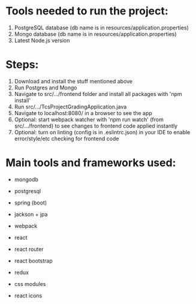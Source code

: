 # Tools needed to run the project:
1. PostgreSQL database (db name is in resources/application.properties)
2. Mongo database (db name is in resources/application.properties)
3. Latest Node.js version

# Steps:
1. Download and install the stuff mentioned above
2. Run Postgres and Mongo
3. Navigate to src/.../frontend folder and install all packages with 'npm install'
4. Run src/.../TcsProjectGradingApplication.java
5. Navigate to localhost:8080/ in a browser to see the app
5. Optional: start webpack watcher with 'npm run watch' (from src/.../frontend) to see changes to frontend code applied instantly
6. Optional: turn on linting (config is in .eslintrc.json) in your IDE to enable error/style/etc checking for frontend code

# Main tools and frameworks used:
- mongodb
- postgresql
- spring (boot)
- jackson + jpa

- webpack
- react
- react router
- react bootstrap
- redux
- css modules
- react icons